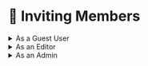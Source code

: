 # 🧑 Inviting Members

<details>

<summary>As a Guest User</summary>

</details>

<details>

<summary>As an Editor</summary>

</details>

<details>

<summary>As an Admin</summary>

</details>
